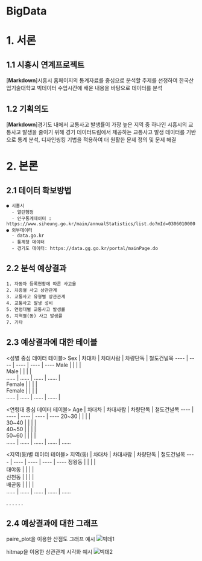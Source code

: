 # BigData	


# 1. 서론
## 1.1 시흥시 연계프로젝트
[**Markdown**]시흥시 홈페이지의 통계자료를 중심으로 분석할 주제를 선정하여 한국산업기술대학교 빅데이터 수업시간에 배운 내용을 바탕으로 데이터를 분석

## 1.2 기획의도
[**Markdown**]경기도 내에서 교통사고 발생률이 가장 높은 지역 중 하나인 시흥시의 교통사고 발생을 줄이기 위해 경기 데이터드림에서 제공하는 교통사고 발생 데이터를 기반으로 통계 분석, 디자인씽킹 기법을 적용하여 더 원활한 문제 정의 및 문제 해결

# 2. 본론
## 2.1 데이터 확보방법
	● 시흥시
	  - 열린행정
	  - 인구통계데이터 :  https://www.siheung.go.kr/main/annualStatistics/list.do?mId=0306010000
	● 외부데이터
	  - data.go.kr
	  - 통계청 데이터
	  - 경기도 데이터: https://data.gg.go.kr/portal/mainPage.do

## 2.2 분석 예상결과
	1. 자동차 등록현황에 따른 사고율
	2. 차종별 사고 상관관계
	3. 교통사고 유형별 상관관계
	4. 교통사고 발생 성비
	5. 연령대별 교통사고 발생률
	6. 지역별(동) 사고 발생률
	7. 기타

## 2.3 예상결과에 대한 테이블
<성별 중심 데이터 테이블>
Sex | 차대차 | 차대사람 | 차량단독 | 철도건널목
---- | ---- | ---- | ---- | ----
Male |  |  |  |  
Male |  |  |  |  
...... | ...... | ...... | ...... |  
Female |  |  |  |  
Female |  |  |  |  
...... | ...... | ...... | ...... |  

<연령대 중심 데이터 테이블>
Age | 차대차 | 차대사람 | 차량단독 | 철도건널목
---- | ---- | ---- | ---- | ----
20~30 |  |  |  |  
30~40 |  |  |  |  
40~50 |  |  |  |  
50~60 |  |  |  |  
...... | ...... | ...... | ...... | ......

<지역(동)별 데이터 테이블>
지역(동) | 차대차 | 차대사람 | 차량단독 | 철도건널목
---- | ---- | ---- | ---- | ----
정왕동 |  |  |  |  
대야동 |  |  |  |  
신천동 |  |  |  |  
배곧동 |  |  |  |  
...... | ...... | ...... | ...... | ......

.
.
.
.
.
.

## 2.4 예상결과에 대한 그래프
paire_plot을 이용한 산점도 그래프 예시
![빅데1](https://user-images.githubusercontent.com/51106028/117973900-e468aa00-b367-11eb-8469-a62fb02f8f8d.PNG)

hitmap을 이용한 상관관계 시각화 예시
![빅데2](https://user-images.githubusercontent.com/51106028/117974027-0cf0a400-b368-11eb-8131-127bd00f8183.PNG)
